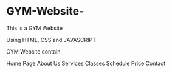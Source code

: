 # GYM-Website-
This is a GYM Website 

Using HTML, CSS and JAVASCRIPT

GYM Website contain 

Home Page
About Us
Services
Classes
Schedule
Price
Contact
